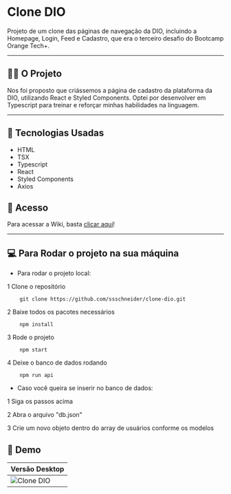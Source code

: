 # Clone DIO
Projeto de um clone das páginas de navegação da DIO, incluindo a Homepage, Login, Feed e Cadastro, que era o terceiro desafio do Bootcamp Orange Tech+.

----

## 👩‍💻 O Projeto

Nos foi proposto que criássemos a página de cadastro da plataforma da DIO, utilizando React e Styled Components. Optei por desenvolver em Typescript para treinar e reforçar minhas habilidades na linguagem.

----

## 🔧 Tecnologias Usadas

- HTML
- TSX
- Typescript
- React
- Styled Components
- Axios

## 🔗 Acesso 

Para acessar a Wiki, basta <a href="https://clone-dio-kappa.vercel.app/">clicar aqui</a>!

----

## 💻 Para Rodar o projeto na sua máquina

- Para rodar o projeto local:

1 Clone o repositório
```
    git clone https://github.com/ssschneider/clone-dio.git
```

2 Baixe todos os pacotes necessários
```
    npm install
```

3 Rode o projeto
```
    npm start
```

4 Deixe o banco de dados rodando
```
    npm run api
```

- Caso você queira se inserir no banco de dados: 

1 Siga os passos acima

2 Abra o arquivo "db.json"

3 Crie um novo objeto dentro do array de usuários conforme os modelos

## 🤳 Demo

| Versão Desktop |
| -------------- |
| ![Clone DIO](public/images/desktop.gif) |